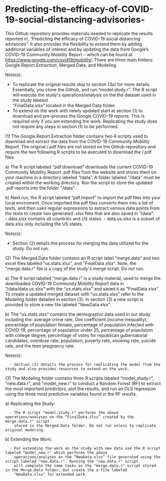 # Predicting-the-efficacy-of-COVID-19-social-distancing-advisories-

This Github repository provides materials needed to replicate the results reported in, “Predicting the efficacy of COVID-19 social distancing advisories”. It also provides the flexibility to extend them by adding additional variables of interest and by updating the data from Google’s COVID-19 Community Mobility Report – which can be found at https://www.google.com/covid19/mobility/. There are three main folders: Google.Report.Extraction, Merged.Data, and Modeling.

Note(s): 

   * To replicate the original results skip to section (3a) for more details. Essentially, you clone the Github, and run 
     "model.study.r". The R script will execute the study's operations/analysis on the the dataset used in the study labeled  
     "FinalData.xlsx" located in the Merged.Data folder. 
   * To extend on the work with newly updated start at section (1) to download and pre-process the Google COVID-19 reports. This is 
     required only if you are extending the work. Replicating the study does not require any steps in section (1) to be performed. 

(1) The Google.Report.Extraction folder contains two R scripts used to download and extract the data from the COVID-19 Community 
    Mobility Report. The original /.pdf files are not stored on the Github repository and require the two following R scripts to 
    be executed to download the /.pdf files.  

   a) The R script labeled “pdf.download” downloads the current COVID-19 Community Mobility Report .pdf files from the website and 
      stores them on your machine in a directory labeled “/data”. A folder labeled "/data" must be created within the working 
      directory. Run the script to store the updated .pdf reports into the folder "/data". 
      
   b) Next run, the R script labeled “pdf.import” to import the pdf files into your local enviroment. Once imported the pdf files
      converts them into a list of texts, and then uses regular expressions to extract various data points from the texts to create two 
      generated .xlsx files that are also saved in “/data”:  
        - data.xlsx contains all countries and US states. 
        - data.us.xlsx is a subset of data.xlsx only including the US states. 

Note(s): 

   - Section (2) details the process for merging the data utilized for the study. Do not run.  

(2) The Merged.Data folder contains an R script label “merge.data” and two excel files labeled “us.stats.xlsx”, and "FinalData.xlsx". 
    Note, the "merge.data.r" file is a copy of the study's merge script. Do not run.  
    
   a) The R script labeled “merge.data.r” is a study material, used to merge the downloaded COVID-19 Community Mobility Report data in       “/data/data.us.xlsx” with the “us.stats.xlsx” and saved it as "FinalData.xlsx". To create a updated merged dataset with 
      "us.stats.xlsx" refer to the Modeling folder detailed in section (3). In section (3) a new script is provided to store a new file 
      labeled "NewData.xlsx". 
   
   b) The “us.stats.xlsx” contains the demographic data used in our study including the: average crime rate, Gini coefficient (income 
      inequality), percentage of population female, percentage of population infected with COVID-19, percentage of population under 25, 
      percentage of population with college degree, percentage of votes for republican gubernatorial candidates, overdose rate, 
      population, poverty rate, smoking rate, suicide rate, and the teen pregnancy rate. 

Note(s): 

      - Section (3) details the process for replicating the model from the study and also provides resources to extend on the work.   

 (3) The Modeling folder contains three R scripts labeled “model_study.r”, "new.data.r", and "model_new.r" to conduct a Random 
     Forest (RF) to extract the most important predictors, plot the results, and run an OLS regression using the three most
     predictive variables found in the RF results. 
      
   a) Replicating the Study:
   
      - The R script "model.study.r" performs the above operations/analyses on the “FinalData.xlsx” created by the merge.data.r" script 
        stored in the Merged.Data folder. Do not run unless to replicate original modeling. 
     
   b) Extending the Work:
   
      - For extending the work on the study with new data use the R script labeled “model_new.r" which performs the above 
        operations/analyses on the “NewData.xlsx” file generated using the script labeled "new.data.r". Running the "new.data.r" script 
        will complete the same tasks as the "merge.data.r" script stored in the Merge.Data folder, but create the a file labeled 
        "NewData.xlsx" for extended work.



